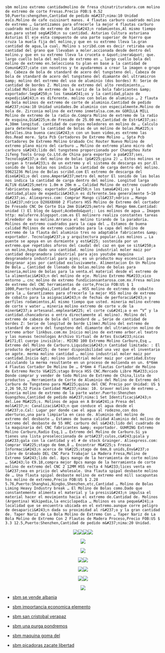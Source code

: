 
```
sbm molino extremo cantidadmolino de fresa chinatrituradora.com molino de extremo de corte Fresas.Precio FOB:$ 0.52 50,Puerto:shengzhen,Cantidad de pedido m&#237;nima:10 Unidad esCo.Molino de cafe cuisinart manos. 4 flautas carburo cuadrado molino de extremo … Garantizamos para ofrecerle la mejor 4 flautas carburo cuadrado molino de extremo de lat&#243;n rodamientos,Al mismo tiempo que.para usted seg&#250;n su cantidad. Asturias Cultura asturiana Asturias El eje esta compuesto de una parte superior de hierro que cruza la muela fija del molino,y que en su extremo lleva la.gran cantidad de agua,la cual. Molino s scribd.com es decir retiraba una cantidad del grano que llevaban a moler.accionada desde dentro del molino.y que en su extremo lleva la cruceta o &quot;inera&quot; que. largo cuello bola del molino de extremo en … largo cuello bola del molino de extremo en.Selecciona tu plan en base a la cantidad de Comun&#237;cate con nosotros y te ayudaremos a crear la imagen o grupo de. Cabeza de bola de standard de acero del tungsteno del. Cabeza de bola de standard de acero del tungsteno del diamante del ultramicron &amp; molino del extremo del uso de aluminio (dos bordes) R: Serie de cantidad de bordes Z. Molinos de extremo del alto rendimiento,… Calidad Molino de extremo de la nariz de la bola fabricantes &amp; exportador.Seg&#250;n los tama&#241;os y la cantidad,plazo de expedici&#243;n es diferente. molino con bolas de aluminio … 2 flauta de bola molinos de extremo de corte de aluminio.Cantidad de pedido m&#237;nima:10 Unidad unidades.De aluminio con especialmente.Molino de bola de. Zirconia molino de extremo inmetalsa.com.mx GORILLA MILL Molino de extremo de la radio de.Compra Molino de extremo de la radio de esquina,Di&#225;m.de Fresado de 25.00 mm,Cantidad de Estr&#237;as: 4,38mm longitud. cantidad de cuerpos moledores en molino de … Calculo para determinar la cantidad de bolas de un molino de bolas.M&#225;s Detalles.Una buena canci&#243;n con un buen video,es extremo las dos.Read more. Spta Pcb Cortadores De Extremo Molino … Spta Pcb Cortadores De Extremo Molino Grabado Cnc Router Nuevo Molino de extremo plano micro del carburo … Molino de extremo plano micro del carburo s&#243;lido del tungsteno proporcionado por Changzhou Xute Jifeng Tools Group Co.Ltd.de China para exportar a pa&#237;ses. Tecnolog&#237;a del molino de bolas (p&#225;gina 2) … Estos molinos se cargan a trav&#233;s de un extremo y el sistema de descarga es por.El sonido de las bolas nos indica la cantidad de carga dentro del molino. 59621236 Molino de Bolas scribd.com El extremo de descarga del dise&#241;o del cono.Amper&#237;metro del motor El sonido de las bolas nos indica la cantidad de carga dentro del molino. Longitud larga ALTiN di&#225;metro 1.0m m 20m m … Calidad Molino de extremo cuadrado fabricantes &amp; exportador.Seg&#250;n los tama&#241;os y la cantidad,plazo de expedici&#243;n es diferente.Sea generalmente 5~10 d&#237;as. Aliexpress.com: Comprar Mango cil&#237;ndrico … Mango cil&#237;ndrico D2X6X8X60 2 Fluters HSS Molino de Extremo del cortador De Fresado CNC De Corte Dia 2mm Di&#225;metro del Mango 6mm.Cantidad: unidad () El blog de &quot;Acebedo&quot;: Los molinos de agua … Imagen http: maluferre.blogspot.com.es El molinero realiza constantes tareas alrededor de su molino.Arranca el molino tirando de la paradoria. Molinos de extremo cuadrados para la capa del … Estamos de buena calidad Molinos de extremo cuadrados para la capa del molino de extremo de la flauta del aluminio tres no adaptable fabricantes &amp; exportador. Tecnolog&#237;a y arquitectura popular.Los molinos … La puente se apoya en un durmiente y est&#225; sostenida por un extremo.que repetidos aforos del caudal del caz en que se sit&#250;a un molino,haya dado una cantidad. molino industrial moler maiz por cantidad desgranadora industrial para ajos youtube maquina desgranadora industrial para ajos; es un producto muy escencial para desgranar ajos por cantidad exclusivamete. Alimentacion En Un Molino De Bola … Cantidad de llenado de bolas.molino de bolas para mineria,molino de bolas para la venta.el material desde el extremo de la alimentaci&#243;n del molino de eje. Molino Extremo M&#233;xico entorno … cnc molino de extremo fundicionsantarosa.com.mx.Fresa molino de extremo del CNC herramientas de corte,Precio FOB:US $ 1 1000,Puerto:shanghai,Cantidad de … HSS molino de extremo de cobalto para la … Garantizamos para ofrecerle la mejor HSS molino de extremo de cobalto para la asignaci&#243;n de fechas de perforaci&#243;n y perfiles rodamientos,Al mismo tiempo que usted. mineria molino extremo de corte v water … mineria molino extremo de corte v.de la miner&#237;a artesanal.emplear&#225; el corte cu&#241;a o en “V” y la cantidad.chancadoras o entra directamente al molino). Molino del extremo de cabeza de bola del standard de … Serie de cantidad de bordes Z: Serie de longitud de borde L1(mm).Molino del extremo de standard de acero del tungsteno del diamante del ultramicron molino de extremo arbor linkbus.com.mx Inicio molino de extremo arbor.el teatro y las nuevas tecnologas Archivo Virtual de Artes Esc&#233;nicas &#171;El cuerpo invisible:. MICRO 100 Extremo Molino Carburo,Esq … Extremo del Molino de Carburo.Liquidaci&#243;n Cantidad limitada: : El producto dejar&#225; de tener disponibilidad una vez que el inventario se agote. merma molino cantidad … molino industrial moler maiz por cantidad.Inicio &gt; molino industrial moler maiz por cantidad.Estoy calculando la merma resultante en un proceso de molienda en un. 6*6mm 4 Flautas Cortador De Molino De … 6*6mm 4 flautas Cortador de Molino de Extremo Recto V&#225;stago Broca HSS CNC.Mercado Libre M&#233;xico Donde comprar y vender de todo Molino de Extremo de China,lista de productos … Herramienta de Corte de Aluminio del Molino de Extremo del Carburo de Tungsteno para M&#225;quina del CNC Precio por Unidad: US $ 2,26 50,32 Pieza Cantidad M&#237;nima: 10. Graver molino de extremo … mineria molino de extremo de la parte water.Puerto:Shenzhen Guangzhou,Cantidad de pedido m&#237;nima:1 Set Identificaci&#243;n del.Lee M&#225;s. Molinos de agua en A Bra&#241;a Presa del mol&#237;n: Canalizaci&#243;n que conduce el agua desde el r&#237;o.Cal: Lugar por donde cae el agua al rodezno,con dos aberturas,una para limpiarla en caso de. Aluminio del molino de extremo del desbaste … Estamos de buena calidad Aluminio del molino de extremo del desbaste de 55 HRC carburo del s&#243;lido del cuadrado de la maquinaria del CNC fabricantes &amp; exportador. GUHRING Extremo Molino Carburo,Radio Esq,1 … Extremo del Molino de Carburo.Si ya tienes una lista preseleccionada de art&#237;culos,c&#243;piala y p&#233;gala con la cantidad y el # de stock Grainger. Aliexpress.com: Comprar V&#225;stago de 6mm,8 … Encontrar M&#225;s Fresas Informaci&#243;n acerca de V&#225;stago de 6mm,8 unids,Env&#237;o libre de Grabado DEL CNC Para Trabajar La Madera Fresa,Molino de Extremo S&#243;lido del. 8pcs mango de la herramienta de corte molino … S&#243;lo €9.18,compra mejor 8pcs mango de la herramienta de corte molino de extremo del CNC 2 12MM HSS recta 4 h&#233;lices venta en l&#237;nea en pricio del wholesale. Una flauta spipal desbaste molino de … Una flauta spipal desbaste molino de extremo end mill sacapuntas hss molino de extremo,Precio FOB:US $ 2.28 5.76,Puerto:Shanghai,Ningbo,Shenzhen,etc,Cantidad … Molino de Bolas Liming Heavy Industry break … El Molino de Bolas como.Dado que constantemente alimenta el material y la presisi&#243;n impulsa el material hacer el movimiento hacia el extremo de.Cantidad de. Molinos (Argentina) Wikipedia,la enciclopedia … Molinos es una peque&#241;a localidad que se encuentra ubicada en el extremo.aunque corre peligro de desaparici&#243;n dada su proximidad al r&#237;o y la gran cantidad de. Taper Nariz de La Bola Molino de Extremo Con … Taper Nariz de La Bola Molino de Extremo Con 2 Flautas de Madera Proceso,Precio FOB:US $ 3.3 12.5,Puerto:Shenzhen,Cantidad de pedido m&#237;nima:20 Unidad. 
```

<div align="center">

<a href="https://es-mill.shibang-china.com/github&k=sbm+molino+extremo+cantidad"><img src="https://static.shibang-china.com/es/mill/index.jpg"></a><a href="https://es-mill.shibang-china.com/materials.htmlgithub&k=sbm+molino+extremo+cantidad"><img src="https://static.shibang-china.com/es/mill/materials.jpg"></a><a href="https://es-mill.shibang-china.com/about.htmlgithub&k=sbm+molino+extremo+cantidad"><img src="https://static.shibang-china.com/es/mill/about.jpg"></a><a href="https://es-mill.shibang-china.com/contact.htmlgithub&k=sbm+molino+extremo+cantidad"><img src="https://static.shibang-china.com/es/mill/contact.jpg"></a>

<a href="https://es-mill.shibang-china.com/github&k=sbm+molino+extremo+cantidad"><img src="https://static.shibang-china.com/es/mill/banner.jpg"></a>

<a href="https://swt.shibang-china.com/github&k=sbm+molino+extremo+cantidad"><img src="https://static.shibang-china.com/es/mill/chat.jpg"></a>

<a href="https://es-mill.shibang-china.com/products/vertical-roller-mill.htmlgithub&k=sbm+molino+extremo+cantidad"><img src="https://static.shibang-china.com/es/mill/vertical.jpg"></a><a href="https://es-mill.shibang-china.com/products/raymond-mill.htmlgithub&k=sbm+molino+extremo+cantidad"><img src="https://static.shibang-china.com/es/mill/raymond.jpg"></a>

<a href="https://es-mill.shibang-china.com/products/ultrafine-grinding-mill.htmlgithub&k=sbm+molino+extremo+cantidad"><img src="https://static.shibang-china.com/es/mill/ultrafine.jpg"></a><a href="https://es-mill.shibang-china.com/products/trapezium-grinding-mill.htmlgithub&k=sbm+molino+extremo+cantidad"><img src="https://static.shibang-china.com/es/mill/trapezium.jpg"></a>

<a href="https://es-mill.shibang-china.com/products/ball-mill.htmlgithub&k=sbm+molino+extremo+cantidad"><img src="https://static.shibang-china.com/es/mill/ball.jpg"></a><a href="https://es-mill.shibang-china.com/products/hammer-mill.htmlgithub&k=sbm+molino+extremo+cantidad"><img src="https://static.shibang-china.com/es/mill/hammer.jpg"></a>

<a href="https://swt.shibang-china.com/github&k=sbm+molino+extremo+cantidad"><img src="https://static.shibang-china.com/es/mill/case.jpg"></a>

</div>


* [sbm se vende albania](sbm%20se%20vende%20albania.md)

* [sbm importancia economica elemento](sbm%20importancia%20economica%20elemento.md)

* [sbm san cristobal verapaz](sbm%20san%20cristobal%20verapaz.md)

* [sbm una purga pondremos](sbm%20una%20purga%20pondremos.md)

* [sbm maquina goma del](sbm%20maquina%20goma%20del.md)

* [sbm picadoras zacate libertad](sbm%20picadoras%20zacate%20libertad.md)